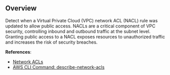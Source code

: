 ## Overview

Detect when a Virtual Private Cloud (VPC) network ACL (NACL) rule was updated to allow public access. NACLs are a critical component of VPC security, controlling inbound and outbound traffic at the subnet level. Granting public access to a NACL exposes resources to unauthorized traffic and increases the risk of security breaches.

**References**:
- [Network ACLs](https://docs.aws.amazon.com/vpc/latest/userguide/vpc-network-acls.html)
- [AWS CLI Command: describe-network-acls](https://docs.aws.amazon.com/cli/latest/reference/ec2/describe-network-acls.html)